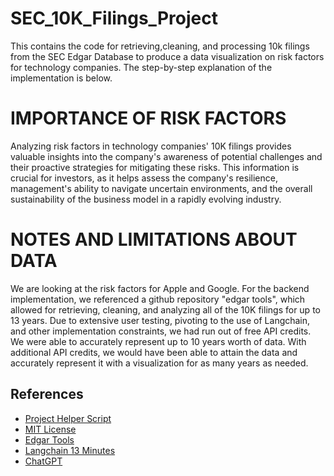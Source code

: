 # SEC_10K_Filings_Project
This contains the code for retrieving,cleaning, and processing 10k filings from the SEC Edgar Database to produce a data visualization on risk factors for technology companies. The step-by-step explanation of the implementation is below.
# IMPORTANCE OF RISK FACTORS
Analyzing risk factors in technology companies' 10K filings provides valuable insights into the company's awareness of potential challenges and their proactive strategies for mitigating these risks. This information is crucial for investors, as it helps assess the company's resilience, management's ability to navigate uncertain environments, and the overall sustainability of the business model in a rapidly evolving industry.
# NOTES AND LIMITATIONS ABOUT DATA
We are looking at the risk factors for Apple and Google. For the backend implementation, we referenced a github repository "edgar tools", which allowed for retrieving, cleaning, and analyzing all of the 10K filings for up to 13 years. Due to extensive user testing, pivoting to the use of Langchain, and other implementation constraints, we had run out of free API credits. We were able to accurately represent up to 10 years worth of data. With additional API credits, we would have been able to attain the data and accurately represent it with a visualization for as many years as needed.



## References
- [Project Helper Script](https://github.com/roshan-adusumilli/nlp_10-ks/blob/master/project_helper.py)
- [MIT License](https://spdx.org/licenses/MIT.html)
- [Edgar Tools](https://github.com/dgunning/edgartools)
- [Langchain 13 Minutes](https://github.com/rabbitmetrics/langchain-13-min)
- [ChatGPT](https://chatgpt.com/?oai-dm=1)
